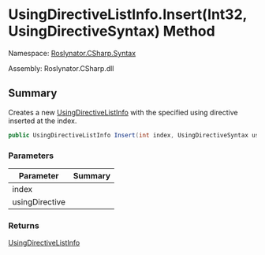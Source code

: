 # UsingDirectiveListInfo\.Insert\(Int32, UsingDirectiveSyntax\) Method

Namespace: [Roslynator.CSharp.Syntax](../../README.md)

Assembly: Roslynator\.CSharp\.dll

## Summary

Creates a new [UsingDirectiveListInfo](../README.md) with the specified using directive inserted at the index\.

```csharp
public UsingDirectiveListInfo Insert(int index, UsingDirectiveSyntax usingDirective)
```

### Parameters

| Parameter | Summary |
| --------- | ------- |
| index | |
| usingDirective | |

### Returns

[UsingDirectiveListInfo](../README.md)




